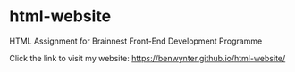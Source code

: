 # html-website
HTML Assignment for Brainnest Front-End Development Programme


Click the link to visit my website: https://benwynter.github.io/html-website/

